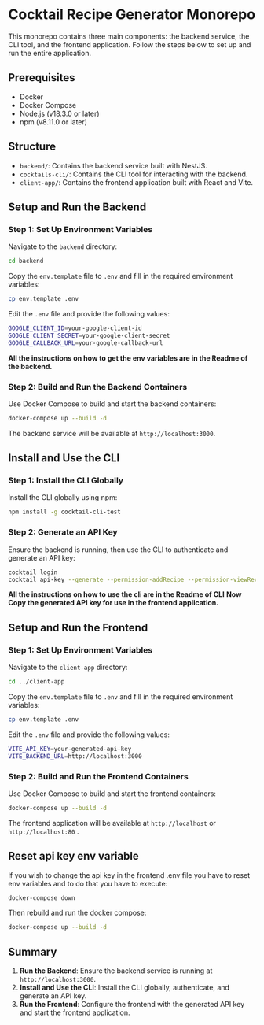 # Cocktail Recipe Generator Monorepo

This monorepo contains three main components: the backend service, the CLI tool, and the frontend application. Follow the steps below to set up and run the entire application.

## Prerequisites

- Docker
- Docker Compose
- Node.js (v18.3.0 or later)
- npm (v8.11.0 or later)

## Structure

- `backend/`: Contains the backend service built with NestJS.
- `cocktails-cli/`: Contains the CLI tool for interacting with the backend.
- `client-app/`: Contains the frontend application built with React and Vite.

## Setup and Run the Backend

### Step 1: Set Up Environment Variables

Navigate to the `backend` directory:

```bash
cd backend
```

Copy the `env.template` file to `.env` and fill in the required environment variables:

```bash
cp env.template .env
```

Edit the `.env` file and provide the following values:

```bash
GOOGLE_CLIENT_ID=your-google-client-id
GOOGLE_CLIENT_SECRET=your-google-client-secret
GOOGLE_CALLBACK_URL=your-google-callback-url
```

**All the instructions on how to get the env variables are in the Readme of the backend.**

### Step 2: Build and Run the Backend Containers

Use Docker Compose to build and start the backend containers:

```bash
docker-compose up --build -d
```

The backend service will be available at `http://localhost:3000`.

## Install and Use the CLI

### Step 1: Install the CLI Globally

Install the CLI globally using npm:

```bash
npm install -g cocktail-cli-test
```

### Step 2: Generate an API Key

Ensure the backend is running, then use the CLI to authenticate and generate an API key:

```bash
cocktail login
cocktail api-key --generate --permission-addRecipe --permission-viewRecipes
```

**All the instructions on how to use the cli are in the Readme of CLI**
**Now Copy the generated API key for use in the frontend application.**

## Setup and Run the Frontend

### Step 1: Set Up Environment Variables

Navigate to the `client-app` directory:

```bash
cd ../client-app
```

Copy the `env.template` file to `.env` and fill in the required environment variables:

```bash
cp env.template .env
```

Edit the `.env` file and provide the following values:

```bash
VITE_API_KEY=your-generated-api-key
VITE_BACKEND_URL=http://localhost:3000
```

### Step 2: Build and Run the Frontend Containers

Use Docker Compose to build and start the frontend containers:

```bash
docker-compose up --build -d
```

The frontend application will be available at `http://localhost` or `http://localhost:80` .

## Reset api key env variable

If you wish to change the api key in the frontend .env file you have to reset env variables and to do that you have to execute:

```bash
docker-compose down
```

Then rebuild and run the docker compose:

```bash
docker-compose up --build -d
```

## Summary

1. **Run the Backend**: Ensure the backend service is running at `http://localhost:3000`.
2. **Install and Use the CLI**: Install the CLI globally, authenticate, and generate an API key.
3. **Run the Frontend**: Configure the frontend with the generated API key and start the frontend application.
